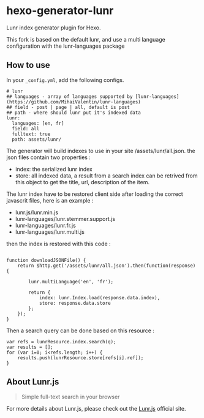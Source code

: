 # hexo-generator-lunr
Lunr index generator plugin for Hexo.

This fork is based on the default lunr, and use a multi language configuration with the lunr-languages package



## How to use

In your `_config.yml`, add the following configs.

```
# lunr
## languages - array of languages supported by [lunr-languages](https://github.com/MihaiValentin/lunr-languages)
## field - post | page | all, default is post
## path - where should lunr put it's indexed data
lunr:
  languages: [en, fr]
  field: all
  fulltext: true
  path: assets/lunr/
```

The generator will build indexes to use in your site /assets/lunr/all.json.
the json files contain two properties :

* index: the serialized lunr index
* store: all indexed data, a result from a search index can be retrived from this object to get the title, url, description of the item.

The lunr index have to be restored client side after loading the correct javascrit files, here is an example :

* lunr.js/lunr.min.js
* lunr-languages/lunr.stemmer.support.js
* lunr-languages/lunr.fr.js
* lunr-languages/lunr.multi.js

then the index is restored with this code :

```

function downloadJSONFile() {
    return $http.get('/assets/lunr/all.json').then(function(response) {

        lunr.multiLanguage('en', 'fr');

        return {
            index: lunr.Index.load(response.data.index),
            store: response.data.store
        };
    });
}

```

Then a search query can be done based on this resource :

```
var refs = lunrResource.index.search(q);
var results = [];
for (var i=0; i<refs.length; i++) {
    results.push(lunrResource.store[refs[i].ref]);
}
```

## About Lunr.js

> Simple full-text search in your browser

For more details about Lunr.js, please check out the [Lunr.js](http://lunrjs.com/) official site.
